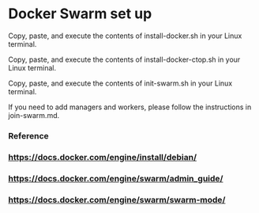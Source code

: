 # Docker Swarm set up 

Copy, paste, and execute the contents of install-docker.sh in your Linux terminal.

Copy, paste, and execute the contents of install-docker-ctop.sh in your Linux terminal.

Copy, paste, and execute the contents of init-swarm.sh in your Linux terminal.

If you need to add managers and workers, please follow the instructions in join-swarm.md.


### Reference

### https://docs.docker.com/engine/install/debian/
### https://docs.docker.com/engine/swarm/admin_guide/
### https://docs.docker.com/engine/swarm/swarm-mode/